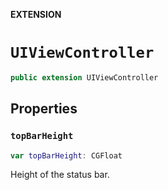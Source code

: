 **EXTENSION**

# `UIViewController`
```swift
public extension UIViewController
```

## Properties
### `topBarHeight`

```swift
var topBarHeight: CGFloat
```

Height of the status bar.
